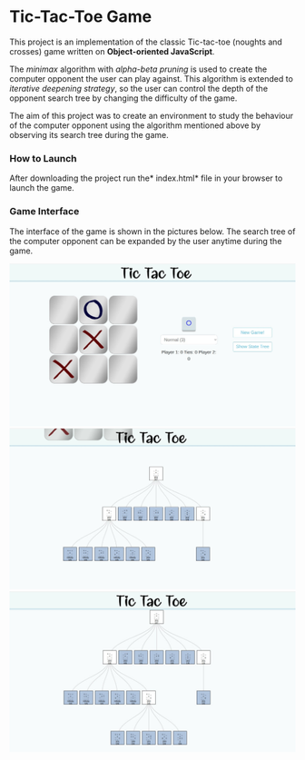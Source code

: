 # Tic-Tac-Toe Game

This project is an implementation of the classic Tic-tac-toe (noughts and crosses) game written on **Object-oriented JavaScript**.

The *minimax* algorithm with *alpha-beta pruning* is used to create the computer opponent the user can play against. This algorithm is extended to *iterative deepening strategy*, so the user can control the depth of the opponent search tree by changing the difficulty of the game.

The aim of this project was to create an environment to study the behaviour of the computer opponent using the algorithm mentioned above by observing its search tree during the game.

### How to Launch
After downloading the project run the* index.html* file in your browser to launch the game.

### Game Interface
The interface of the game is shown in the pictures below. The search tree of the computer opponent can be expanded by the user anytime during the game.

![gamePicture](img/interface/main.jpg)
![gamePicture](img/interface/searchTree.jpg)
![gamePicture](img/interface/searchTreeExpanding.jpg)
